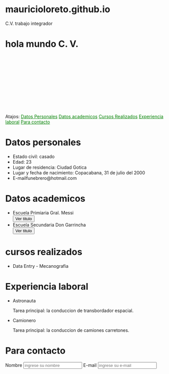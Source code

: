 # mauricioloreto.github.io
C.V. trabajo integrador
<!DOCTYPE html>
<html lang="es">
<head>
    <meta charset="UTF-8">
    <meta http-equiv="X-UA-Compatible" content="IE=edge">
    <meta name="viewport" content="width=device-width, initial-scale=1.0">
    <title>CV HTML</title>
    <link rel="stylesheet" type="text/css" href="css/estilos2.css" />
    <link rel="stylesheet" type="text/js" href="js/jscv.js" />
    <link rel="preconnect" href="https://fonts.googleapis.com">
<link rel="preconnect" href="https://fonts.gstatic.com" crossorigin>
<link href="https://fonts.googleapis.com/css2?family=Titillium+Web&display=swap" rel="stylesheet">
<body>
<h1>hola mundo C. V.</h1>
<img src="https://randomuser.me/api/portraits/men/69.jpg" alt="Foto actualizada" style="   width: 170px;
padding-left: 900px;
border-top-width: 510x;
padding-bottom: 0px;">
<p>Atajos:
<a href="#datos-personales" style="color: green;">Datos Personales</a>
<a href="#datos-academicos" style="color: green;">Datos academicos</a>
<a href="#cursos-realizados" style="color: green;">Cursos Realizados</a>
<a href="#experiencia-laboral" style="color: green;">Experiencia laboral</a>
<a href="#para-contacto" style="color: green;">Para contacto</a>
</p>
<a name="datos-personales" />
<h1>Datos personales</h1>
<ul>
    <li>Estado civil: casado</li>
        <li>Edad: 23</li>
            <li>Lugar de residencia: Ciudad Gotica</li>
                <li>Lugar y fecha de nacimiento: Copacabana, 31 de julio del 2000</li>
                <li>E-mail<E-mail:e>funebrero@hotmail.com</E-mail:e></li>
  </ul>
  <a name="datos-academicos" />
  <h1>Datos academicos</h1>
  <ul>
   <li id="demo">Escuela Primiaria Gral. Messi</li>
         <button type="button" id="boton1" onclick="myFunction()">Ver titulo</button>
         <script src="jscv.js"></script>
   <li id="titu">Escuela Secundaria Don Garrincha</li>
         <button type="button" id="boton2"  onclick="myFunction()">Ver titulo</button>
         <script src="jscv.js"></script>
 </ul>
 
  <a name="cursos-realizados" />
  <h1>cursos realizados</h1>
  <ul>
    <li>Data Entry - Mecanografia</li>
    <!--creo que podria colocar mas informacion-->
  </ul>
  <a name="experiencia-laboral" />
 <h1>Experiencia laboral</h1>
 <ul>
   <li>Astronauta</li>
      <p>Tarea principal: la conduccion de transbordador espacial.</p>
   <li>Camionero</li>
      <p>Tarea principal: la conduccion de camiones carretones.</p>
  </ul>
  <a name="para-contacto" />
  <h1>Para contacto</h1>
  <form action="" method="post"/>
    <label>Nombre</label>
         <input type="text" name="nombre" placeholder="ingrese su nombre"/>
    <label>E-mail</label>
          <input type="email" name="e-mail" placeholder="ingrese su e-mail"/>
  </form>
</body>
</html>
